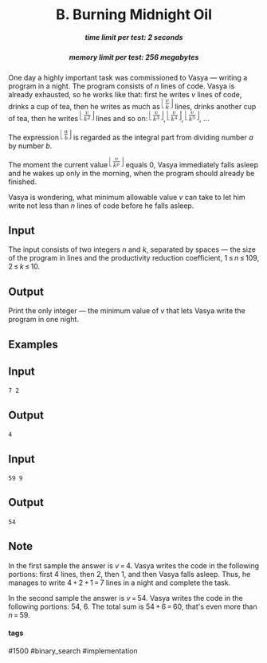<h1 style='text-align: center;'> B. Burning Midnight Oil</h1>

<h5 style='text-align: center;'>time limit per test: 2 seconds</h5>
<h5 style='text-align: center;'>memory limit per test: 256 megabytes</h5>

One day a highly important task was commissioned to Vasya — writing a program in a night. The program consists of *n* lines of code. Vasya is already exhausted, so he works like that: first he writes *v* lines of code, drinks a cup of tea, then he writes as much as ![](images/837a798d4a0c3fe486d62834783caae40b612564.png) lines, drinks another cup of tea, then he writes ![](images/6304306dbf5ca2b95ecc97210a073c7ce7046290.png) lines and so on: ![](images/2cdc02455a9281e93e689009c03121270d92d1bc.png), ![](images/92bb2b6b977058290f73ae4b98682b9f08f27633.png), ![](images/858a837a4b30b8578ae73e5bde2c4e213fa93c32.png), ...

The expression ![](images/b5e5ef3e6404b5c0e793de54b932298d1825cced.png) is regarded as the integral part from dividing number *a* by number *b*.

The moment the current value ![](images/c126a89a41a4df209f523e85223b11f89735ebba.png) equals 0, Vasya immediately falls asleep and he wakes up only in the morning, when the program should already be finished.

Vasya is wondering, what minimum allowable value *v* can take to let him write not less than *n* lines of code before he falls asleep.

## Input

The input consists of two integers *n* and *k*, separated by spaces — the size of the program in lines and the productivity reduction coefficient, 1 ≤ *n* ≤ 109, 2 ≤ *k* ≤ 10.

## Output

Print the only integer — the minimum value of *v* that lets Vasya write the program in one night.

## Examples

## Input


```
7 2  

```
## Output


```
4  

```
## Input


```
59 9  

```
## Output


```
54  

```
## Note

In the first sample the answer is *v* = 4. Vasya writes the code in the following portions: first 4 lines, then 2, then 1, and then Vasya falls asleep. Thus, he manages to write 4 + 2 + 1 = 7 lines in a night and complete the task.

In the second sample the answer is *v* = 54. Vasya writes the code in the following portions: 54, 6. The total sum is 54 + 6 = 60, that's even more than *n* = 59.



#### tags 

#1500 #binary_search #implementation 